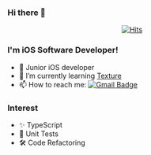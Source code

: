 ### Hi there 👋

<div align=center>

[![Hits](https://hits.seeyoufarm.com/api/count/incr/badge.svg?url=https%3A%2F%2Fgithub.com%2Fchorim)](https://hits.seeyoufarm.com) 

</div>

### I'm iOS Software Developer! 
- 👀 Junior iOS developer
- 🌱 I’m currently learning [Texture](https://github.com/TextureGroup/Texture)
- 📫 How to reach me: [![Gmail Badge](https://img.shields.io/badge/Gmail-d14836?style=flat-square&logo=Gmail&logoColor=white&link=mailto:insu@insu.party)](mailto:insu@insu.party)

### Interest
- ✨ TypeScript
- 🤣 Unit Tests
- 🛠 Code Refactoring
